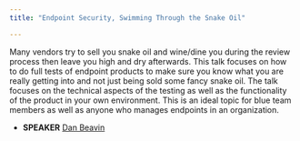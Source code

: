 ```yaml
---
title: "Endpoint Security, Swimming Through the Snake Oil"

---
```


Many vendors try to sell you snake oil and wine/dine you during the review process then leave you high and dry afterwards.  This talk focuses on how to do full tests of endpoint products to make sure you know what you are really getting into and not just being sold some fancy snake oil.  The talk focuses on the technical aspects of the testing as well as the functionality of the product in your own environment.  This is an ideal topic for blue team members as well as anyone who manages endpoints in an organization.

* **SPEAKER** [Dan Beavin](/bios/dan_beavin)
